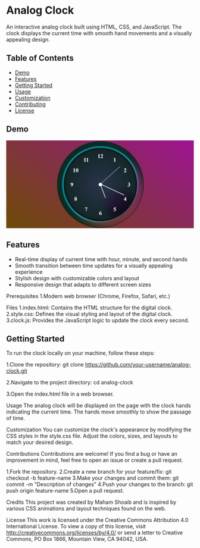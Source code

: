 # Analog Clock

An interactive analog clock built using HTML, CSS, and JavaScript. The clock displays the current time with smooth hand movements and a visually appealing design.

## Table of Contents

- [Demo](#demo)
- [Features](#features)
- [Getting Started](#getting-started)
- [Usage](#usage)
- [Customization](#customization)
- [Contributing](#contributing)
- [License](#license)

## Demo

![Analog Clock Screenshot](demo-screenshot.png)

## Features

- Real-time display of current time with hour, minute, and second hands
- Smooth transition between time updates for a visually appealing experience
- Stylish design with customizable colors and layout
- Responsive design that adapts to different screen sizes

Prerequisites
1.Modern web browser (Chrome, Firefox, Safari, etc.)

Files
1.index.html: Contains the HTML structure for the digital clock.
2.style.css: Defines the visual styling and layout of the digital clock.
3.clock.js: Provides the JavaScript logic to update the clock every second.

## Getting Started

To run the clock locally on your machine, follow these steps:

1.Clone the repository:
git clone https://github.com/your-username/analog-clock.git

2.Navigate to the project directory:
cd analog-clock

3.Open the index.html file in a web browser.

Usage
The analog clock will be displayed on the page with the clock hands indicating the current time. The hands move smoothly to show the passage of time.

Customization
You can customize the clock's appearance by modifying the CSS styles in the style.css file. Adjust the colors, sizes, and layouts to match your desired design.

Contributions
Contributions are welcome! If you find a bug or have an improvement in mind, feel free to open an issue or create a pull request.

1.Fork the repository.
2.Create a new branch for your feature/fix: git checkout -b feature-name
3.Make your changes and commit them: git commit -m "Description of changes"
4.Push your changes to the branch: git push origin feature-name
5.Open a pull request.

Credits
This project was created by Maham Shoaib and is inspired by various CSS animations and layout techniques found on the web.

License
This work is licensed under the Creative Commons Attribution 4.0 International License. To view a copy of this license, visit http://creativecommons.org/licenses/by/4.0/ or send a letter to Creative Commons, PO Box 1866, Mountain View, CA 94042, USA.